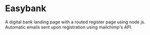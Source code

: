 # Easybank
A digital bank landing page with a routed register page using node js.
Automatic emails sent upon registration using mailchimp's API.
